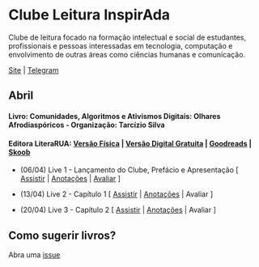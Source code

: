 # Clube Leitura InspirAda

Clube de leitura focado na formação intelectual e social de estudantes, profissionais e pessoas interessadas em tecnologia, computação e envolvimento de outras áreas como ciências humanas e comunicação.

[Site](http://www.inspiradanacomputacao.com) \| [Telegram](https://t.me/ClubeLeituraInspirAda)

## Abril
#### Livro: Comunidades, Algoritmos e Ativismos Digitais: Olhares Afrodiaspóricos - Organização: Tarcízio Silva
#### Editora LiteraRUA: [Versão Física][livro01-compre] | [Versão Digital Gratuita][livro01-ebook] | [Goodreads][livro01-goodreads] | [Skoob][livro01-skoob]

- (06/04) Live 1 - Lançamento do Clube, Prefácio e Apresentação [ [Assistir](https://youtu.be/lZjSEpgFTh0) \| [Anotações](./notas/livro01/live-01.md) \| [Avaliar](https://forms.gle/PnnBBfNFw6uWZwmP7) ]

- (13/04) Live 2 - Capítulo 1 [ [Assistir](https://youtu.be/foy77XEVcYY) \| [Anotações](./notas/livro01/live-02.md) \| Avaliar ]

- (20/04) Live 3 - Capítulo 2 [ [Assistir](https://youtu.be/bpYCfMlDXu4) \| [Anotações](./notas/livro01/live-03.md) \| Avaliar ]


## Como sugerir livros?

Abra uma [issue](https://github.com/inspiradanacomputacao/clubeleiturainspirada/issues)

[livro01-compre]:     http://www.literarua.com.br/livro/olhares-afrodiasporicos
[livro01-ebook]:      https://bit.ly/ComunidadesDigitais
[livro01-skoob]:      https://www.skoob.com.br/comunidades-algoritmos-e-ativismos-digitais-1136137ed1139762.html
[livro01-goodreads]:  https://www.goodreads.com/book/show/53005858-comunidades-algoritmos-e-ativismos-digitais
